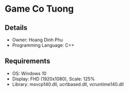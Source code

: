 <h1>Game Co Tuong</h1>
<h2>Details</h2>
<ul>
  <li>Owner: Hoang Dinh Phu</li>
  <li>Programming Language: C++</li>
</ul>
<h2>Requirements</h2>
<ul>
  <li>OS: Windows 10</li>
  <li>Display: FHD (1920x1080), Scale: 125%</li>
  <li>Library: msvcp140.dll, ucrtbased.dll, vcruntime140.dll</li>
</ul>

